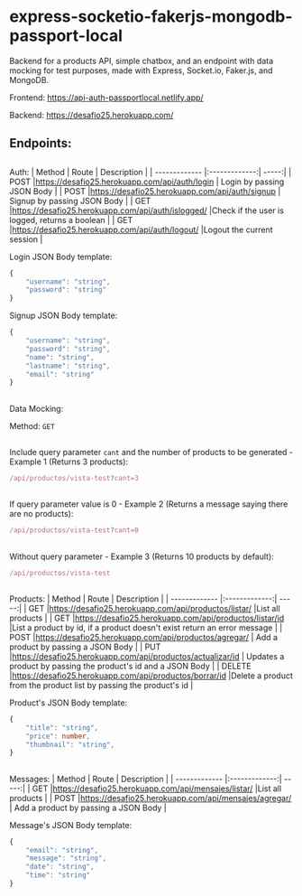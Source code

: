# express-socketio-fakerjs-mongodb-passport-local

Backend for a products API, simple chatbox, and an endpoint with data mocking for test purposes, made with Express, Socket.io, Faker.js, and MongoDB.

Frontend: https://api-auth-passportlocal.netlify.app/

Backend: https://desafio25.herokuapp.com/

## Endpoints:

##

Auth:
| Method | Route | Description |
| ------------- |:-------------:| -----:|
| POST |https://desafio25.herokuapp.com/api/auth/login | Login by passing JSON Body |
| POST |https://desafio25.herokuapp.com/api/auth/signup | Signup by passing JSON Body |
| GET |https://desafio25.herokuapp.com/api/auth/islogged/ |Check if the user is logged, returns a boolean |
| GET |https://desafio25.herokuapp.com/api/auth/logout/ |Logout the current session |

Login JSON Body template:

```Typescript
{
    "username": "string",
    "password": "string"
}
```

Signup JSON Body template:

```Typescript
{
    "username": "string",
    "password": "string",
    "name": "string",
    "lastname": "string",
    "email": "string"
}
```
##

Data Mocking:

Method: `GET`

##

Include query parameter `cant` and the number of products to be generated - Example 1 (Returns 3 products):

```Typescript
/api/productos/vista-test?cant=3
```

##

If query parameter value is 0 - Example 2 (Returns a message saying there are no products):

```Typescript
/api/productos/vista-test?cant=0
```

##

Without query parameter - Example 3 (Returns 10 products by default):

```Typescript
/api/productos/vista-test
```

##

Products:
| Method | Route | Description |
| ------------- |:-------------:| -----:|
| GET |https://desafio25.herokuapp.com/api/productos/listar/ |List all products |
| GET |https://desafio25.herokuapp.com/api/productos/listar/id |List a product by id, if a product doesn't exist return an error message |
| POST |https://desafio25.herokuapp.com/api/productos/agregar/ | Add a product by passing a JSON Body |
| PUT |https://desafio25.herokuapp.com/api/productos/actualizar/id | Updates a product by passing the product's id and a JSON Body |
| DELETE |https://desafio25.herokuapp.com/api/productos/borrar/id |Delete a product from the product list by passing the product's id |

Product's JSON Body template:

```Typescript
{
    "title": "string",
    "price": number,
    "thumbnail": "string",
}
```

##

Messages:
| Method | Route | Description |
| ------------- |:-------------:| -----:|
| GET |https://desafio25.herokuapp.com/api/mensajes/listar/ |List all products |
| POST |https://desafio25.herokuapp.com/api/mensajes/agregar/ | Add a product by passing a JSON Body |

Message's JSON Body template:

```Typescript
{
    "email": "string",
    "message": "string",
    "date": "string",
    "time": "string"
}
```
